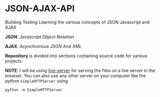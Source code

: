 # JSON-AJAX-API
Building Testing Learning the various concepts of JSON Javascript and AJAX

**JSON**: *Javascript Object Notation*

**AJAX**: *Asynchronous JSON And XML*

**Repository** is divided into sections containing source code for various projects.

**NOTE**: I will be using [live-server](https://www.npmjs.com/package/live-server) for 
serving the files on a live server in the browser. You can also use any other server on 
your computer like the python ```SimpleHTTPServer``` using

```
python -m SimpleHTTPServer
```
